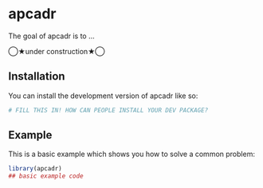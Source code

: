 
# apcadr

<!-- badges: start -->
<!-- badges: end -->

The goal of apcadr is to ...

◯★under construction★◯

## Installation

You can install the development version of apcadr like so:

``` r
# FILL THIS IN! HOW CAN PEOPLE INSTALL YOUR DEV PACKAGE?
```

## Example

This is a basic example which shows you how to solve a common problem:

``` r
library(apcadr)
## basic example code
```

